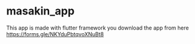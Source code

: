 # masakin_app
This app is made with flutter framework
you download the app from here
https://forms.gle/NKYduPbtqvoXNuBt8
